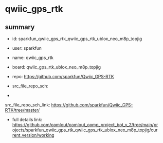 # qwiic_gps_rtk
 
## summary 
* id: sparkfun_qwiic_gps_rtk_qwiic_gps_rtk_ublox_neo_m8p_topjig
* user: sparkfun
* name: qwiic_gps_rtk
* board: qwiic_gps_rtk_ublox_neo_m8p_topjig
* repo: https://github.com/sparkfun/Qwiic_GPS-RTK



* src_file_repo_sch: 
*
 src_file_repo_sch_link: https://github.com/sparkfun/Qwiic_GPS-RTK/tree/master/
* full details link: https://github.com/oomlout/oomlout_oomp_project_bot_v_2/tree/main/projects/sparkfun_qwiic_gps_rtk_qwiic_gps_rtk_ublox_neo_m8p_topjig/current_version/working  






